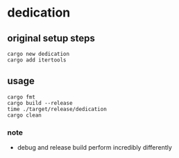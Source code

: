 # dedication

## original setup steps

```
cargo new dedication
cargo add itertools
```

## usage

```
cargo fmt
cargo build --release
time ./target/release/dedication
cargo clean
```

### note

- debug and release build perform incredibly differently